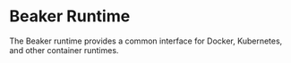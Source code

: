 # Beaker Runtime

The Beaker runtime provides a common interface for Docker, Kubernetes, and other container runtimes. 
